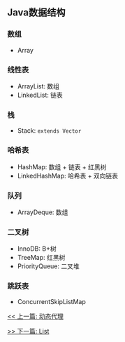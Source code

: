 ## Java数据结构

### 数组

* Array

### 线性表

* ArrayList: 数组
* LinkedList: 链表

### 栈

* Stack: `extends Vector`

### 哈希表

* HashMap: 数组 + 链表 + 红黑树
* LinkedHashMap: 哈希表 + 双向链表

### 队列

* ArrayDeque: 数组

### 二叉树

* InnoDB: B+树
* TreeMap: 红黑树
* PriorityQueue: 二叉堆

### 跳跃表

* ConcurrentSkipListMap


[<< 上一篇: 动态代理](2-Java基础/动态代理.md)

[>> 下一篇: List](3-Java集合/List.md)
